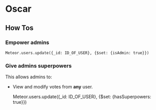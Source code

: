# Oscar

## How Tos

### Empower admins

    Meteor.users.update({_id: ID_OF_USER}, {$set: {isAdmin: true}})

### Give admins superpowers

This allows admins to:
* View and modify votes from **any** user.

    Meteor.users.update({_id: ID_OF_USER}, {$set: {hasSuperpowers: true}})
